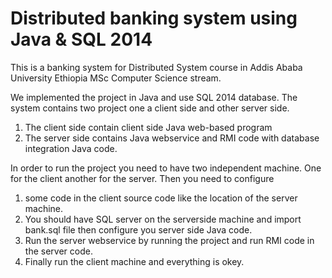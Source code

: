 # Distributed banking system using Java & SQL 2014
This is a banking system for Distributed System course in Addis Ababa University Ethiopia MSc Computer Science stream.

We implemented the project in Java and use SQL 2014 database. The system contains two project one a client side and other server side.
  
  1. The client side contain client side Java web-based program
  2. The server side contains Java webservice and RMI code with database integration Java code.
  
  
In order to run the project you need to have two independent machine. One for the client another for the server. Then you need to configure 
  1. some code in the client source code like the location of the server machine.
  2. You should have SQL server on the serverside machine and import bank.sql file then configure you server side Java code.
  3. Run the server webservice by running the project and run RMI code in the server code.
  4. Finally run the client machine and everything is okey.
